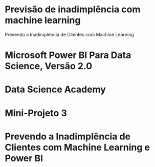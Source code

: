 # Previsão de inadimplência com machine learning
Prevendo a Inadimplência de Clientes com Machine Learning


#                    Microsoft Power BI Para Data Science, Versão 2.0
#
#                               Data Science Academy
#
#                                   Mini-Projeto 3
#       
#         Prevendo a Inadimplência de Clientes com Machine Learning e Power BI
